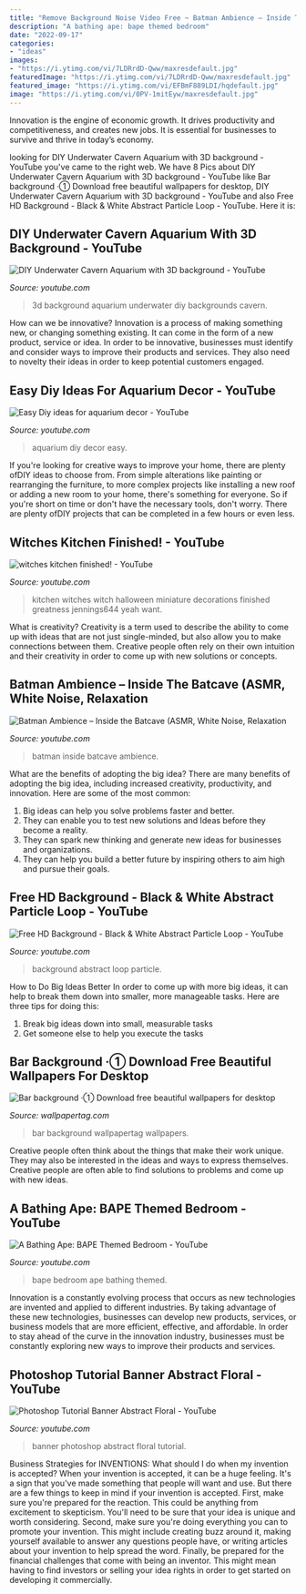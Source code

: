 ```yaml
---
title: "Remove Background Noise Video Free ~ Batman Ambience – Inside The Batcave (asmr, White Noise, Relaxation"
description: "A bathing ape: bape themed bedroom"
date: "2022-09-17"
categories:
- "ideas"
images:
- "https://i.ytimg.com/vi/7LDRrdD-Qww/maxresdefault.jpg"
featuredImage: "https://i.ytimg.com/vi/7LDRrdD-Qww/maxresdefault.jpg"
featured_image: "https://i.ytimg.com/vi/EFBmF889LDI/hqdefault.jpg"
image: "https://i.ytimg.com/vi/0PV-1mitEyw/maxresdefault.jpg"
---
```



Innovation is the engine of economic growth. It drives productivity and competitiveness, and creates new jobs. It is essential for businesses to survive and thrive in today’s economy.

	

		
looking for DIY Underwater Cavern Aquarium with 3D background - YouTube you've came to the right web. We have 8 Pics about DIY Underwater Cavern Aquarium with 3D background - YouTube like Bar background ·① Download free beautiful wallpapers for desktop, DIY Underwater Cavern Aquarium with 3D background - YouTube and also Free HD Background - Black &amp; White Abstract Particle Loop - YouTube. Here it is:
		
    
## DIY Underwater Cavern Aquarium With 3D Background - YouTube

<img loading=lazy src="https://i.ytimg.com/vi/UBPu06cXFSc/maxresdefault.jpg" onerror="this.onerror=null;this.src='https://tse3.mm.bing.net/th?id=OIP.ty2zr9oXMOa848_KDJ-IVwHaEK&amp;pid=15.1';" alt="DIY Underwater Cavern Aquarium with 3D background - YouTube">

_Source: youtube.com_

>3d background aquarium underwater diy backgrounds cavern. 

	

How can we be innovative?
Innovation is a process of making something new, or changing something existing. It can come in the form of a new product, service or idea. In order to be innovative, businesses must identify and consider ways to improve their products and services. They also need to novelty their ideas in order to keep potential customers engaged.

    
## Easy Diy Ideas For Aquarium Decor - YouTube

<img loading=lazy src="https://i.ytimg.com/vi/0PV-1mitEyw/maxresdefault.jpg" onerror="this.onerror=null;this.src='https://tse3.mm.bing.net/th?id=OIP.Y4jEjFMK9f3nLn2joBQ_CgHaEK&amp;pid=15.1';" alt="Easy Diy ideas for aquarium decor - YouTube">

_Source: youtube.com_

>aquarium diy decor easy. 

	

If you're looking for creative ways to improve your home, there are plenty ofDIY ideas to choose from. From simple alterations like painting or rearranging the furniture, to more complex projects like installing a new roof or adding a new room to your home, there's something for everyone. So if you're short on time or don't have the necessary tools, don't worry. There are plenty ofDIY projects that can be completed in a few hours or even less.

    
## Witches Kitchen Finished! - YouTube

<img loading=lazy src="https://i.ytimg.com/vi/EFBmF889LDI/hqdefault.jpg" onerror="this.onerror=null;this.src='https://tse1.mm.bing.net/th?id=OIP.0nA00XU1S2zZwnf7uqOErgHaFj&amp;pid=15.1';" alt="witches kitchen finished! - YouTube">

_Source: youtube.com_

>kitchen witches witch halloween miniature decorations finished greatness jennings644 yeah want. 

	

What is creativity?
Creativity is a term used to describe the ability to come up with ideas that are not just single-minded, but also allow you to make connections between them. Creative people often rely on their own intuition and their creativity in order to come up with new solutions or concepts.

    
## Batman Ambience – Inside The Batcave (ASMR, White Noise, Relaxation

<img loading=lazy src="https://i.ytimg.com/vi/koMNuUvmVRE/maxresdefault.jpg" onerror="this.onerror=null;this.src='https://tse1.mm.bing.net/th?id=OIP.IfUJG7c6MPB7JNqxGfquNwHaEK&amp;pid=15.1';" alt="Batman Ambience – Inside the Batcave (ASMR, White Noise, Relaxation">

_Source: youtube.com_

>batman inside batcave ambience. 

	

What are the benefits of adopting the big idea?
There are many benefits of adopting the big idea, including increased creativity, productivity, and innovation. Here are some of the most common: 
1. Big ideas can help you solve problems faster and better.
2. They can enable you to test new solutions and Ideas before they become a reality. 
3. They can spark new thinking and generate new ideas for businesses and organizations. 
4. They can help you build a better future by inspiring others to aim high and pursue their goals.

    
## Free HD Background - Black &amp; White Abstract Particle Loop - YouTube

<img loading=lazy src="https://i.ytimg.com/vi/7LDRrdD-Qww/maxresdefault.jpg" onerror="this.onerror=null;this.src='https://tse2.mm.bing.net/th?id=OIP.8ZRM718n6BbHgrE180idXQHaEK&amp;pid=15.1';" alt="Free HD Background - Black &amp; White Abstract Particle Loop - YouTube">

_Source: youtube.com_

>background abstract loop particle. 

	

How to Do Big Ideas Better
In order to come up with more big ideas, it can help to break them down into smaller, more manageable tasks. Here are three tips for doing this:
1. Break big ideas down into small, measurable tasks
2. Get someone else to help you execute the tasks

    
## Bar Background ·① Download Free Beautiful Wallpapers For Desktop

<img loading=lazy src="https://wallpapertag.com/wallpaper/middle/0/f/f/129855-free-bar-background-2500x1107-full-hd.jpg" onerror="this.onerror=null;this.src='https://tse3.mm.bing.net/th?id=OIP.zjZsFNREzeQIu-x6cG0ZXAHaE8&amp;pid=15.1';" alt="Bar background ·① Download free beautiful wallpapers for desktop">

_Source: wallpapertag.com_

>bar background wallpapertag wallpapers. 

	

Creative people often think about the things that make their work unique. They may also be interested in the ideas and ways to express themselves. Creative people are often able to find solutions to problems and come up with new ideas.

    
## A Bathing Ape: BAPE Themed Bedroom - YouTube

<img loading=lazy src="https://i.ytimg.com/vi/psaK9VeLi00/maxresdefault.jpg" onerror="this.onerror=null;this.src='https://tse2.mm.bing.net/th?id=OIP.CZCVkXxZ8ofHjnn9G24VOgHaEK&amp;pid=15.1';" alt="A Bathing Ape: BAPE Themed Bedroom - YouTube">

_Source: youtube.com_

>bape bedroom ape bathing themed. 

	

Innovation is a constantly evolving process that occurs as new technologies are invented and applied to different industries. By taking advantage of these new technologies, businesses can develop new products, services, or business models that are more efficient, effective, and affordable. In order to stay ahead of the curve in the innovation industry, businesses must be constantly exploring new ways to improve their products and services.

    
## Photoshop Tutorial Banner Abstract Floral - YouTube

<img loading=lazy src="https://i.ytimg.com/vi/qBi0NhPwd8U/maxresdefault.jpg" onerror="this.onerror=null;this.src='https://tse4.mm.bing.net/th?id=OIP.7E4VneJRnlwI1lfc5NjvfQHaEK&amp;pid=15.1';" alt="Photoshop Tutorial Banner Abstract Floral - YouTube">

_Source: youtube.com_

>banner photoshop abstract floral tutorial. 

	

Business Strategies for INVENTIONS: What should I do when my invention is accepted?
When your invention is accepted, it can be a huge feeling. It's a sign that you've made something that people will want and use. But there are a few things to keep in mind if your invention is accepted. 
First, make sure you're prepared for the reaction. This could be anything from excitement to skepticism. You'll need to be sure that your idea is unique and worth considering. 
Second, make sure you're doing everything you can to promote your invention. This might include creating buzz around it, making yourself available to answer any questions people have, or writing articles about your invention to help spread the word. 
Finally, be prepared for the financial challenges that come with being an inventor. This might mean having to find investors or selling your idea rights in order to get started on developing it commercially.


